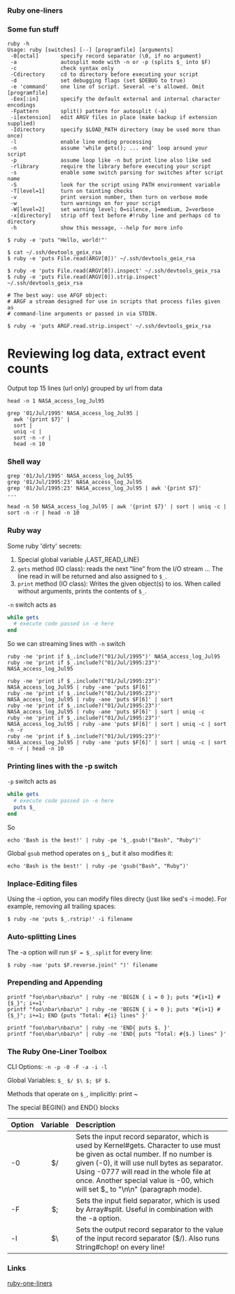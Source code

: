 ### Ruby one-liners

### Some fun stuff
```
ruby -h
Usage: ruby [switches] [--] [programfile] [arguments]
 -0[octal]       specify record separator (\0, if no argument)
 -a              autosplit mode with -n or -p (splits $_ into $F)
 -c              check syntax only
 -Cdirectory     cd to directory before executing your script
 -d              set debugging flags (set $DEBUG to true)
 -e 'command'    one line of script. Several -e's allowed. Omit [programfile]
 -Eex[:in]       specify the default external and internal character encodings
 -Fpattern       split() pattern for autosplit (-a)
 -i[extension]   edit ARGV files in place (make backup if extension supplied)
 -Idirectory     specify $LOAD_PATH directory (may be used more than once)
 -l              enable line ending processing
 -n              assume 'while gets(); ... end' loop around your script
 -p              assume loop like -n but print line also like sed
 -rlibrary       require the library before executing your script
 -s              enable some switch parsing for switches after script name
 -S              look for the script using PATH environment variable
 -T[level=1]     turn on tainting checks
 -v              print version number, then turn on verbose mode
 -w              turn warnings on for your script
 -W[level=2]     set warning level; 0=silence, 1=medium, 2=verbose
 -x[directory]   strip off text before #!ruby line and perhaps cd to directory
 -h              show this message, --help for more info
```


```
$ ruby -e 'puts "Hello, world!"'

$ cat ~/.ssh/devtools_geix_rsa
$ ruby -e 'puts File.read(ARGV[0])' ~/.ssh/devtools_geix_rsa

$ ruby -e 'puts File.read(ARGV[0]).inspect' ~/.ssh/devtools_geix_rsa
$ ruby -e 'puts File.read(ARGV[0]).strip.inspect' ~/.ssh/devtools_geix_rsa

# The best way: use AFGF object:
# ARGF a stream designed for use in scripts that process files given as
# command-line arguments or passed in via STDIN.

$ ruby -e 'puts ARGF.read.strip.inspect' ~/.ssh/devtools_geix_rsa
```


# Reviewing log data, extract event counts

Output top 15 lines (url only) grouped by url from data

```
head -n 1 NASA_access_log_Jul95

grep '01/Jul/1995' NASA_access_log_Jul95 |
  awk '{print $7}' |
  sort |
  uniq -c |
  sort -n -r |
  head -n 10

```

### Shell way
```
grep '01/Jul/1995' NASA_access_log_Jul95
grep '01/Jul/1995:23' NASA_access_log_Jul95
grep '01/Jul/1995:23' NASA_access_log_Jul95 | awk '{print $7}'
...

head -n 50 NASA_access_log_Jul95 | awk '{print $7}' | sort | uniq -c | sort -n -r | head -n 10

```

### Ruby way
Some ruby 'dirty' secrets:

1. Special global variable $_ ($LAST_READ_LINE)
2. `gets` method (IO class): reads the next “line” from the I/O stream ... The line read in will be returned and also assigned to `$_`.
3. `print` method (IO class): Writes the given object(s) to ios. When called without arguments, prints the contents of `$_`.

`-n` switch acts as
```ruby
while gets
  # execute code passed in -e here
end
```
So we can streaming lines with `-n` switch
```
ruby -ne 'print if $_.include?("01/Jul/1995")' NASA_access_log_Jul95
ruby -ne 'print if $_.include?("01/Jul/1995:23")' NASA_access_log_Jul95

ruby -ne 'print if $_.include?("01/Jul/1995:23")' NASA_access_log_Jul95 | ruby -ane 'puts $F[6]'
ruby -ne 'print if $_.include?("01/Jul/1995:23")' NASA_access_log_Jul95 | ruby -ane 'puts $F[6]' | sort
ruby -ne 'print if $_.include?("01/Jul/1995:23")' NASA_access_log_Jul95 | ruby -ane 'puts $F[6]' | sort | uniq -c
ruby -ne 'print if $_.include?("01/Jul/1995:23")' NASA_access_log_Jul95 | ruby -ane 'puts $F[6]' | sort | uniq -c | sort -n -r
ruby -ne 'print if $_.include?("01/Jul/1995:23")' NASA_access_log_Jul95 | ruby -ane 'puts $F[6]' | sort | uniq -c | sort -n -r | head -n 10

```

### Printing lines with the -p switch
`-p` switch acts as

```ruby
while gets
  # execute code passed in -e here
  puts $_
end
```

So
```
echo 'Bash is the best!' | ruby -pe '$_.gsub!("Bash", "Ruby")'
```

Global `gsub` method operates on `$_`, but it also modifies it:
```
echo 'Bash is the best!' | ruby -pe 'gsub("Bash", "Ruby")'
```

### Inplace-Editing files
Using the -i option, you can modify files directy (just like sed's -i mode). For example, removing all trailing spaces:
```
$ ruby -ne 'puts $_.rstrip!' -i filename
```

### Auto-splitting Lines
The -a option will run `$F = $_.split` for every line:
```
$ ruby -nae 'puts $F.reverse.join(" ")' filename
```

### Prepending and Appending
```
printf "foo\nbar\nbaz\n" | ruby -ne 'BEGIN { i = 0 }; puts "#{i+1} #{$_}"; i+=1'
printf "foo\nbar\nbaz\n" | ruby -ne 'BEGIN { i = 0 }; puts "#{i+1} #{$_}"; i+=1; END {puts "Total: #{i} lines" }'

printf "foo\nbar\nbaz\n" | ruby -ne 'END{ puts $. }'
printf "foo\nbar\nbaz\n" | ruby -ne 'END{ puts "Total: #{$.} lines" }'
```

### The Ruby One-Liner Toolbox

CLI Options: `-n -p -0 -F -a -i -l`

Global Variables: `$_ $/ $\ $; $F $.`

Methods that operate on `$_`, implicitly: print ~

The special BEGIN{} and END{} blocks

|  Option	| Variable |	Description |
|---------|:--------:|:-------------|
|  -0	    | $/	|       Sets the input record separator, which is used by Kernel#gets. Character to use must be given as octal number. If no number is given (-0), it will use null bytes as separator. Using -0777 will read in the whole file at once. Another special value is -00, which will set $_ to "\n\n" (paragraph mode).|
|  -F	    |$;	  | Sets the input field separator, which is used by Array#split. Useful in combination with the -a option.|
|  -l	    | $\  |	Sets the output record separator to the value of the input record separator ($/). Also runs String#chop! on every line!|

### Links

[ruby-one-liners](http://reference.jumpingmonkey.org/programming_languages/ruby/ruby-one-liners.html)
